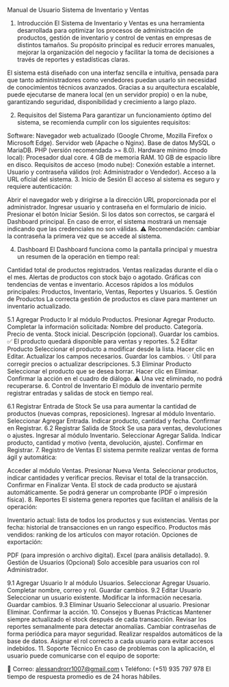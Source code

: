 Manual de Usuario
Sistema de Inventario y Ventas

1. Introducción
El Sistema de Inventario y Ventas es una herramienta desarrollada para optimizar los procesos de administración de productos, gestión de inventario y control de ventas en empresas de distintos tamaños.
Su propósito principal es reducir errores manuales, mejorar la organización del negocio y facilitar la toma de decisiones a través de reportes y estadísticas claras.

El sistema está diseñado con una interfaz sencilla e intuitiva, pensada para que tanto administradores como vendedores puedan usarlo sin necesidad de conocimientos técnicos avanzados.
Gracias a su arquitectura escalable, puede ejecutarse de manera local (en un servidor propio) o en la nube, garantizando seguridad, disponibilidad y crecimiento a largo plazo.

2. Requisitos del Sistema
Para garantizar un funcionamiento óptimo del sistema, se recomienda cumplir con los siguientes requisitos:

Software:
Navegador web actualizado (Google Chrome, Mozilla Firefox o Microsoft Edge).
Servidor web (Apache o Nginx).
Base de datos MySQL o MariaDB.
PHP (versión recomendada >= 8.0).
Hardware mínimo (modo local):
Procesador dual core.
4 GB de memoria RAM.
10 GB de espacio libre en disco.
Requisitos de acceso (modo nube):
Conexión estable a internet.
Usuario y contraseña válidos (rol: Administrador o Vendedor).
Acceso a la URL oficial del sistema.
3. Inicio de Sesión
El acceso al sistema es seguro y requiere autenticación:

Abrir el navegador web y dirigirse a la dirección URL proporcionada por el administrador.
Ingresar usuario y contraseña en el formulario de inicio.
Presionar el botón Iniciar Sesión.
Si los datos son correctos, se cargará el Dashboard principal.
En caso de error, el sistema mostrará un mensaje indicando que las credenciales no son válidas.
⚠️ Recomendación: cambiar la contraseña la primera vez que se accede al sistema.

4. Dashboard
El Dashboard funciona como la pantalla principal y muestra un resumen de la operación en tiempo real:

Cantidad total de productos registrados.
Ventas realizadas durante el día o el mes.
Alertas de productos con stock bajo o agotado.
Gráficas con tendencias de ventas e inventario.
Accesos rápidos a los módulos principales: Productos, Inventario, Ventas, Reportes y Usuarios.
5. Gestión de Productos
La correcta gestión de productos es clave para mantener un inventario actualizado.

5.1 Agregar Producto
Ir al módulo Productos.
Presionar Agregar Producto.
Completar la información solicitada:
Nombre del producto.
Categoría.
Precio de venta.
Stock inicial.
Descripción (opcional).
Guardar los cambios.
✅ El producto quedará disponible para ventas y reportes.
5.2 Editar Producto
Seleccionar el producto a modificar desde la lista.
Hacer clic en Editar.
Actualizar los campos necesarios.
Guardar los cambios.
💡 Útil para corregir precios o actualizar descripciones.
5.3 Eliminar Producto
Seleccionar el producto que se desea borrar.
Hacer clic en Eliminar.
Confirmar la acción en el cuadro de diálogo.
⚠️ Una vez eliminado, no podrá recuperarse.
6. Control de Inventario
El módulo de inventario permite registrar entradas y salidas de stock en tiempo real.

6.1 Registrar Entrada de Stock
Se usa para aumentar la cantidad de productos (nuevas compras, reposiciones).
Ingresar al módulo Inventario.
Seleccionar Agregar Entrada.
Indicar producto, cantidad y fecha.
Confirmar en Registrar.
6.2 Registrar Salida de Stock
Se usa para ventas, devoluciones o ajustes.
Ingresar al módulo Inventario.
Seleccionar Agregar Salida.
Indicar producto, cantidad y motivo (venta, devolución, ajuste).
Confirmar en Registrar.
7. Registro de Ventas
El sistema permite realizar ventas de forma ágil y automática:

Acceder al módulo Ventas.
Presionar Nueva Venta.
Seleccionar productos, indicar cantidades y verificar precios.
Revisar el total de la transacción.
Confirmar en Finalizar Venta.
El stock de cada producto se ajustará automáticamente.
Se podrá generar un comprobante (PDF o impresión física).
8. Reportes
El sistema genera reportes que facilitan el análisis de la operación:

Inventario actual: lista de todos los productos y sus existencias.
Ventas por fecha: historial de transacciones en un rango específico.
Productos más vendidos: ranking de los artículos con mayor rotación.
Opciones de exportación:

PDF (para impresión o archivo digital).
Excel (para análisis detallado).
9. Gestión de Usuarios (Opcional)
Solo accesible para usuarios con rol Administrador.

9.1 Agregar Usuario
Ir al módulo Usuarios.
Seleccionar Agregar Usuario.
Completar nombre, correo y rol.
Guardar cambios.
9.2 Editar Usuario
Seleccionar un usuario existente.
Modificar la información necesaria.
Guardar cambios.
9.3 Eliminar Usuario
Seleccionar al usuario.
Presionar Eliminar.
Confirmar la acción.
10. Consejos y Buenas Prácticas
Mantener siempre actualizado el stock después de cada transacción.
Revisar los reportes semanalmente para detectar anomalías.
Cambiar contraseñas de forma periódica para mayor seguridad.
Realizar respaldos automáticos de la base de datos.
Asignar el rol correcto a cada usuario para evitar accesos indebidos.
11. Soporte Técnico
En caso de problemas con la aplicación, el usuario puede comunicarse con el equipo de soporte:

📧 Correo: alessandrorr1007@gmail.com
📞 Teléfono: (+51) 935 797 978
El tiempo de respuesta promedio es de 24 horas hábiles.